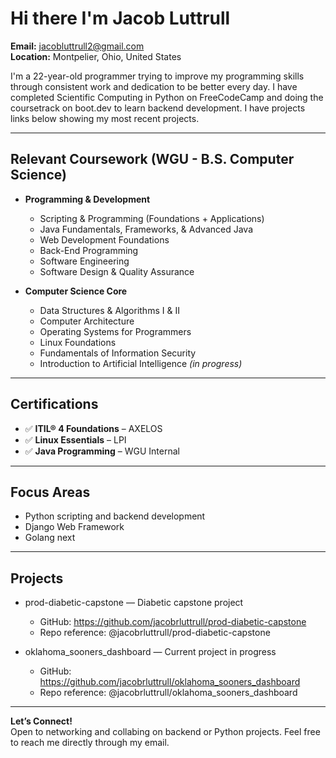 # Hi there I'm Jacob Luttrull

 **Email:** jacobluttrull2@gmail.com  
 **Location:** Montpelier, Ohio, United States  

I'm a 22-year-old programmer trying to improve my programming skills through consistent work and dedication to be better every day. I have completed Scientific Computing in Python on FreeCodeCamp and doing the coursetrack on boot.dev to learn backend development. I have projects links below showing my most recent projects. 

---

##  Relevant Coursework (WGU - B.S. Computer Science)

- **Programming & Development**  
  - Scripting & Programming (Foundations + Applications)  
  - Java Fundamentals, Frameworks, & Advanced Java  
  - Web Development Foundations  
  - Back-End Programming  
  - Software Engineering  
  - Software Design & Quality Assurance

- **Computer Science Core**  
  - Data Structures & Algorithms I & II  
  - Computer Architecture  
  - Operating Systems for Programmers  
  - Linux Foundations  
  - Fundamentals of Information Security  
  - Introduction to Artificial Intelligence *(in progress)*

---

##  Certifications

- ✅ **ITIL® 4 Foundations** – AXELOS  
- ✅ **Linux Essentials** – LPI  
- ✅ **Java Programming** – WGU Internal  

---

## Focus Areas

- Python scripting and backend development  
- Django Web Framework
- Golang next 

---

## Projects

- prod-diabetic-capstone — Diabetic capstone project  
  - GitHub: https://github.com/jacobrluttrull/prod-diabetic-capstone  
  - Repo reference: @jacobrluttrull/prod-diabetic-capstone

- oklahoma_sooners_dashboard — Current project in progress  
  - GitHub: https://github.com/jacobrluttrull/oklahoma_sooners_dashboard  
  - Repo reference: @jacobrluttrull/oklahoma_sooners_dashboard

---

**Let’s Connect!**  
Open to networking and collabing on backend or Python projects. Feel free to reach me directly through my email. 
